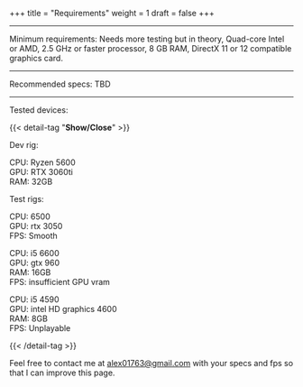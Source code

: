 +++
title = "Requirements"
weight = 1
draft = false
+++

---
Minimum requirements:
Needs more testing but in theory, Quad-core Intel or AMD, 2.5 GHz or faster processor, 8 GB RAM, DirectX 11 or 12 compatible graphics card.    


---

Recommended specs:
TBD

---
Tested devices:

{{< detail-tag "**Show/Close**" >}}

Dev rig:  
      
CPU: Ryzen 5600   
GPU: RTX 3060ti   
RAM: 32GB   
    
Test rigs:

CPU: 6500    
GPU: rtx 3050    
FPS: Smooth    
    
CPU: i5 6600    
GPU: gtx 960    
RAM: 16GB    
FPS: insufficient GPU vram    
    
CPU: i5 4590   
GPU: intel HD graphics 4600   
RAM: 8GB   
FPS: Unplayable
    
{{< /detail-tag >}}

Feel free to contact me at alex01763@gmail.com with your specs and fps so that I can improve this page.
